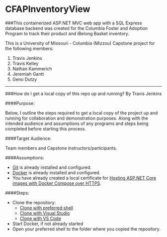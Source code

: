 # CFAPInventoryView

###This containerized ASP.NET MVC web app with a SQL Express database backend was created for the Columbia Foster and Adoption Program to track their product and iBelong Basket inventory.

<p>This is a University of Missouri - Columbia (Mizzou) Capstone project for the following members:</p>
<ol>
  <li>Travis Jenkins</li>
  <li>Travis Kelley</li>
  <li>Nathan Kammerich</li>
  <li>Jeremiah Gantt</li>
  <li>Geno Dutzy</li>
</ol>

<hr />

###How do I get a local copy of this repo up and running?
By Travis Jenkins

####Purpose:

Below, I outline the steps required to get a local copy of the project up and running for collaboration and demonstration purposes. 
Along with the intended audience and assumptions of any programs and steps being completed before starting this process.

####Target Audience:

Team members and Capstone instructors/participants.

####Assumptions:

- [Git](https://github.com/git-guides/install-git) is already installed and configured.
- [Docker](https://docs.docker.com/get-docker/) is already installed and configured.
- You have already created a local certificate for [Hosting ASP.NET Core images with Docker Compose over HTTPS](https://learn.microsoft.com/en-us/aspnet/core/security/docker-compose-https?view=aspnetcore-7.0").

####Steps:

- Clone the repository:
  - [Clone with preferred shell](https://docs.github.com/en/repositories/creating-and-managing-repositories/cloning-a-repository)
  - [Clone with Visual Studio](https://learn.microsoft.com/en-us/visualstudio/version-control/git-clone-repository?view=vs-2022)
  - [Clone with VS Code](https://learn.microsoft.com/en-us/azure/developer/javascript/how-to/with-visual-studio-code/clone-github-repository?tabs=create-repo-command-palette%2Cinitialize-repo-activity-bar%2Ccreate-branch-command-palette%2Ccommit-changes-command-palette%2Cpush-command-palette)
- Start Docker, if not already started
- Open your preferred shell to the folder where you copied the repository.
